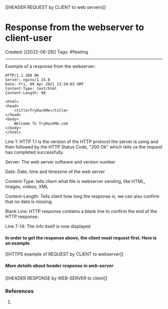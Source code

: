 [[HEADER REQUEST by CLIENT to web servers]]

# Response from the webserver to client-user
Created:  [[2022-06-29]]
Tags: #fleeting 

---
Example of a response from the webserver:
```http
HTTP/1.1 200 OK
Server: nginx/1.15.8
Date: Fri, 09 Apr 2021 13:34:03 GMT
Content-Type: text/html
Content-Length: 98

<html>
<head>
    <title>TryHackMe</title>
</head>
<body>
    Welcome To TryHackMe.com
</body>
</html>
```


Line 1: HTTP 1.1 is the version of the HTTP protocol the server is using and then followed by the HTTP Status Code, "200 Ok" which tells us the request has completed successfully.

Server: The web server software and version number

Date: Date, time and timezone of the web server

Content-Type: tells client what file is webserver sending, like HTML, images, videos, XML

Content-Length: Tells client how long the response is, we can also confirm that no data is missing.

Blank Line: HTTP response contains a blank line to confirm the end of the HTTP response.

Line 7-14: The info itself is now displayed

#### In order to get the response above, the client must request first. Here is an example
[[HTTPS example of REQUEST by CLIENT to webserver]]


##### More details about header response in web-server
[[HEADER RESPONSE by WEB-SERVER to client]]








### References
1. 